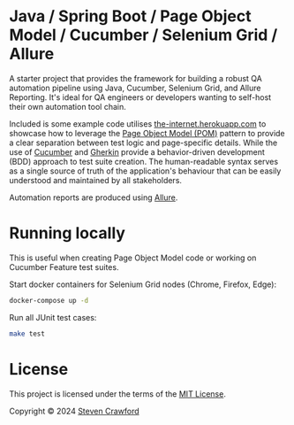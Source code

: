 # Java / Spring Boot / Page Object Model / Cucumber / Selenium Grid / Allure

A starter project that provides the framework for building a robust QA automation pipeline using Java, Cucumber, Selenium Grid, and Allure Reporting. It's ideal for 
QA engineers or developers wanting to self-host their own automation tool chain.

Included is some example code utilises [the-internet.herokuapp.com](https://the-internet.herokuapp.com/) to showcase how to leverage the [Page Object Model (POM)](https://www.selenium.dev/documentation/test_practices/encouraged/page_object_models/) pattern 
to provide a clear separation between test logic and page-specific details. While the use of [Cucumber](https://cucumber.io/) and [Gherkin](https://cucumber.io/docs/gherkin/) provide a behavior-driven development (BDD) approach to test suite 
creation. The human-readable syntax serves as a single source of truth of the application's behaviour that can be easily understood and maintained by all stakeholders.

Automation reports are produced using [Allure](https://allurereport.org/).

# Running locally

This is useful when creating Page Object Model code or working on Cucumber Feature test suites.

Start docker containers for Selenium Grid nodes (Chrome, Firefox, Edge):
```sh
docker-compose up -d
````

Run all JUnit test cases: 
```sh
make test
```

# License

This project is licensed under the terms of the [MIT License](https://github.com/stevencrawford/java-pom-selenium-allure/blob/main/LICENSE).

Copyright © 2024 [Steven Crawford](https://github.com/stevencrawford)
